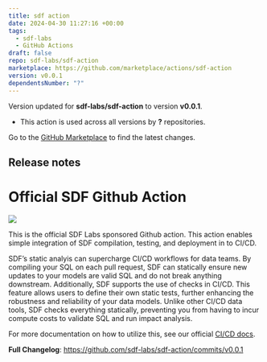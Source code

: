 ```yaml
---
title: sdf action
date: 2024-04-30 11:27:16 +00:00
tags:
  - sdf-labs
  - GitHub Actions
draft: false
repo: sdf-labs/sdf-action
marketplace: https://github.com/marketplace/actions/sdf-action
version: v0.0.1
dependentsNumber: "?"
---
```



Version updated for **sdf-labs/sdf-action** to version **v0.0.1**.
- This action is used across all versions by **?** repositories.

Go to the [GitHub Marketplace](https://github.com/marketplace/actions/sdf-action) to find the latest changes.

## Release notes

# Official SDF Github Action

<img src="https://cdn.sdf.com/img/sdf-logo.png">

This is the official SDF Labs sponsored Github action. This action enables simple integration of SDF compilation, testing, and deployment in to CI/CD. 

SDF’s static analyis can supercharge CI/CD workflows for data teams. By compiling your SQL on each pull request, SDF can statically ensure new updates to your models are valid SQL and do not break anything downstream. Additionally, SDF supports the use of checks  in CI/CD. This feature allows users to define their own static tests, further enhancing the robustness and reliability of your data models. Unlike other CI/CD data tools, SDF checks everything statically, preventing you from having to incur compute costs to validate SQL and run impact analysis.

For more documentation on how to utilize this, see our official [CI/CD docs](https://docs.sdf.com/integrations/ci_cd).

**Full Changelog**: https://github.com/sdf-labs/sdf-action/commits/v0.0.1
